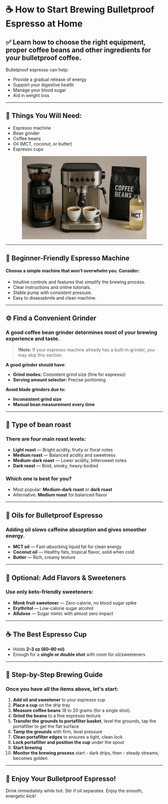 # ☕ How to Start Brewing Bulletproof Espresso at Home
## ✅ Learn how to choose the right equipment, proper coffee beans and other ingredients for your bulletproof coffee.
Bulletproof espresso can help:
- Provide a gradual release of energy
- Support your digestive health
- Manage your blood sugar
- Aid in weight loss

---

## 🧰 Things You Will Need:
- Espresso machine
- Bean grinder
- Coffee beans
- Oil (MCT, coconut, or butter)
- Espresso cups

<p align='center'>
<img src="media/bulletproof_coffee_items.png" alt="Coffee Setup" width="400">
</p>

---

## 🔧 Beginner-Friendly Espresso Machine
#### Choose a simple machine that won't overwhelm you. Consider:
- Intuitive controls and features that simplify the brewing process.
- Clear instructions and online tutorials.
- Stable pump with consistent pressure.
- Easy to disassabmle and clean machine.

---

## ⚙️ Find a Convenient Grinder
### A good coffee bean grinder determines most of your brewing experience and taste.
> **!Note:** If your espresso machine already has a built-in grinder, you may skip this section.

**A good grinder should have**:
- **Grind modes:** Consistent grind size (fine for espresso)
- **Serving amount selector:** Precise portioning

**Avoid blade grinders due to:**
- **Inconsistent grind size**
- **Manual bean measurement every time**

---

## 🌱 Type of bean roast
### There are four main roast levels:
- **Light roast** — Bright acidity, fruity or floral notes  
- **Medium roast** — Balanced acidity and sweetness  
- **Medium-dark roast** — Lower acidity, bittersweet notes  
- **Dark roast** — Bold, smoky, heavy-bodied  

### Which one is best for you?
- Most popular: **Medium-dark roast** or **dark roast**
- Alternative: **Medium roast** for balanced flavor

---

## 🧈 Oils for Bulletproof Espresso
### Adding oil slows caffeine absorption and gives smoother energy.
- **MCT oil** — Fast-absorbing liquid fat for clean energy 
- **Coconut oil** — Healthy fats, tropical flavor, solid when cold
- **Butter** — Rich, creamy texture

---

## 🍬 Optional: Add Flavors & Sweeteners
### Use only keto-friendly sweeteners:
- **Monk fruit sweetener** — Zero-calorie, no blood sugar spike
- **Erythritol** — Low-calorie sugar alcohol
- **Allulose** — Sugar mimic with almost zero impact

---

## ☕ The Best Espresso Cup

- Holds **2–3 oz (60–90 ml)**  
- Enough for a **single or double shot** with room for oil/sweeteners  

---

## 🧪 Step-by-Step Brewing Guide
### Once you have all the items above, let's start:
1. **Add oil and sweetener** to your espresso cup
2. **Place a cup** on the drip tray
3. **Measure coffee beans** 18 to 20 grams (for a single shot).
4. **Grind the beans** to a fine espresso texture
5. **Transfer the grounds to portafilter basket**, level the grounds, tap the portafilter to get the flat surface
6. **Tamp the grounds** with firm, level pressure
7. **Clean portafilter edges** to ensures a tight, clean lock
8. **Lock portafilter and position the cup** under the spout
9. **Start brewing**
10. **Monitor the brewing process** start - dark drips, then - steady streams, becomes golden

---

## 🎉 Enjoy Your Bulletproof Espresso!
Drink immediately while hot. Stir if oil separates. Enjoy the smooth, energetic kick!